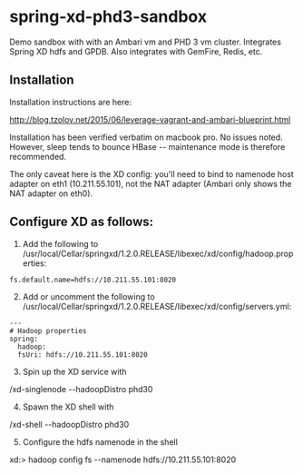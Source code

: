 # spring-xd-phd3-sandbox
Demo sandbox with with an Ambari vm and PHD 3 vm cluster. Integrates Spring XD hdfs and GPDB. Also integrates with GemFire, Redis, etc.

## Installation

Installation instructions are here:

http://blog.tzolov.net/2015/06/leverage-vagrant-and-ambari-blueprint.html

Installation has been verified verbatim on macbook pro.  No issues noted. However, sleep tends to bounce HBase -- maintenance mode is therefore recommended.

The only caveat here is the XD config: you'll need to bind to namenode host adapter on eth1 (10.211.55.101), not the NAT adapter (Ambari only shows the NAT adapter on eth0). 

## Configure XD as follows:

1) Add the following to
/usr/local/Cellar/springxd/1.2.0.RELEASE/libexec/xd/config/hadoop.properties:
```
fs.default.name=hdfs://10.211.55.101:8020 
```
2) Add or uncomment the following to
/usr/local/Cellar/springxd/1.2.0.RELEASE/libexec/xd/config/servers.yml:

```
---
# Hadoop properties
spring:
  hadoop:
  fsUri: hdfs://10.211.55.101:8020
```

3) Spin up the XD service with 

<path-to-spring-xd>/xd-singlenode --hadoopDistro phd30

4) Spawn the XD shell with

<path-to-spring-xd>/xd-shell --hadoopDistro phd30

5) Configure the hdfs namenode in the shell

xd:> hadoop config fs --namenode hdfs://10.211.55.101:8020

